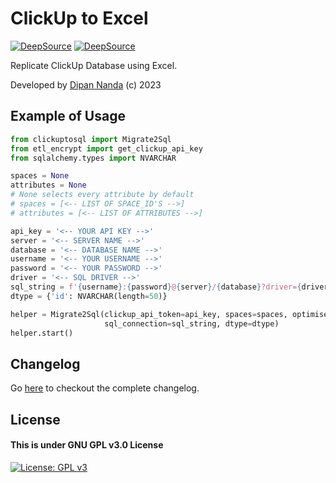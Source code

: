 # ClickUp to Excel
[![DeepSource](https://deepsource.io/gh/themagicalmammal/clickuptosql.svg/?label=active+issues&show_trend=true&token=opRzze8gP9JJbKX_SR5u4zfF)](https://deepsource.io/gh/themagicalmammal/clickuptosql/?ref=repository-badge)
[![DeepSource](https://deepsource.io/gh/themagicalmammal/clickuptosql.svg/?label=resolved+issues&show_trend=true&token=opRzze8gP9JJbKX_SR5u4zfF)](https://deepsource.io/gh/themagicalmammal/clickuptosql/?ref=repository-badge)

Replicate ClickUp Database using Excel.

Developed by [Dipan Nanda](https://github.com/themagicalmammal) (c) 2023

## Example of Usage

```python
from clickuptosql import Migrate2Sql
from etl_encrypt import get_clickup_api_key
from sqlalchemy.types import NVARCHAR

spaces = None
attributes = None 
# None selects every attribute by default
# spaces = [<-- LIST OF SPACE_ID'S -->]
# attributes = [<-- LIST OF ATTRIBUTES -->]

api_key = '<-- YOUR API KEY -->'
server = '<-- SERVER NAME -->'  
database = '<-- DATABASE NAME -->'
username = '<-- YOUR USERNAME -->'
password = '<-- YOUR PASSWORD -->'
driver = '<-- SQL DRIVER -->'
sql_string = f'{username}:{password}@{server}/{database}?driver={driver}'
dtype = {'id': NVARCHAR(length=50)}

helper = Migrate2Sql(clickup_api_token=api_key, spaces=spaces, optimise=True, attribute_values=attributes,
                     sql_connection=sql_string, dtype=dtype)
helper.start()

```

## Changelog
Go [here](CHANGELOG.md) to checkout the complete changelog.

## License
#### This is under GNU GPL v3.0 License
[![License: GPL v3](https://img.shields.io/badge/License-GPLv3-blue.svg)](LICENSE)
